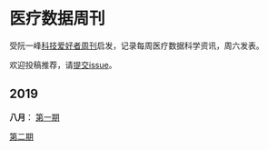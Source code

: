 # 医疗数据周刊
受阮一峰[科技爱好者周刊](https://github.com/ruanyf/weekly)启发，记录每周医疗数据科学资讯，周六发表。

欢迎投稿推荐，请[提交issue]()。

## 2019
**八月**：
[第一期](docs/issue-1.md) 

[第二期](docs/issue-2.md) 